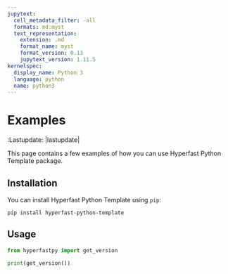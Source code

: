 ```yaml
---
jupytext:
  cell_metadata_filter: -all
  formats: md:myst
  text_representation:
    extension: .md
    format_name: myst
    format_version: 0.13
    jupytext_version: 1.11.5
kernelspec:
  display_name: Python 3
  language: python
  name: python3
---
```


# Examples

:Lastupdate: |lastupdate|

This page contains a few examples of how you can use Hyperfast Python Template package.

## Installation

You can install Hyperfast Python Template using `pip`:

```{code-cell}
pip install hyperfast-python-template
```

## Usage

```python
from hyperfastpy import get_version

print(get_version())
```
